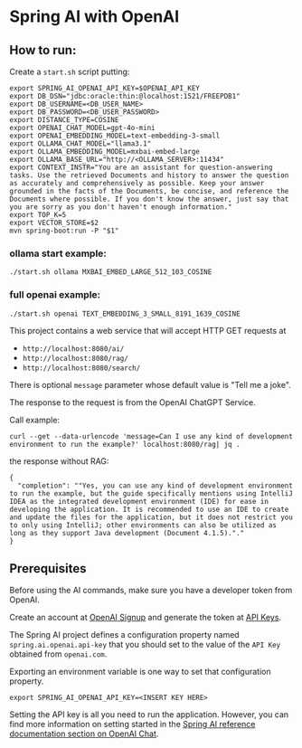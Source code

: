 # Spring AI with OpenAI

## How to run:
Create a `start.sh` script putting:
```
export SPRING_AI_OPENAI_API_KEY=$OPENAI_API_KEY
export DB_DSN="jdbc:oracle:thin:@localhost:1521/FREEPDB1"
export DB_USERNAME=<DB_USER_NAME>
export DB_PASSWORD=<DB_USER_PASSWORD>
export DISTANCE_TYPE=COSINE
export OPENAI_CHAT_MODEL=gpt-4o-mini
export OPENAI_EMBEDDING_MODEL=text-embedding-3-small
export OLLAMA_CHAT_MODEL="llama3.1"
export OLLAMA_EMBEDDING_MODEL=mxbai-embed-large
export OLLAMA_BASE_URL="http://<OLLAMA_SERVER>:11434"
export CONTEXT_INSTR="You are an assistant for question-answering tasks. Use the retrieved Documents and history to answer the question as accurately and comprehensively as possible. Keep your answer grounded in the facts of the Documents, be concise, and reference the Documents where possible. If you don't know the answer, just say that you are sorry as you don't haven't enough information."
export TOP_K=5
export VECTOR_STORE=$2
mvn spring-boot:run -P "$1"
```


### ollama start example:
```
./start.sh ollama MXBAI_EMBED_LARGE_512_103_COSINE
```

### full openai example: 
```
./start.sh openai TEXT_EMBEDDING_3_SMALL_8191_1639_COSINE
```
This project contains a web service that will accept HTTP GET requests at

* `http://localhost:8080/ai/`
* `http://localhost:8080/rag/`
* `http://localhost:8080/search/`


There is optional `message` parameter whose default value is "Tell me a joke".

The response to the request is from the OpenAI ChatGPT Service.

Call example: 

```
curl --get --data-urlencode 'message=Can I use any kind of development environment to run the example?' localhost:8080/rag| jq .
```
the response without RAG:

```
{
  "completion": ""Yes, you can use any kind of development environment to run the example, but the guide specifically mentions using IntelliJ IDEA as the integrated development environment (IDE) for ease in developing the application. It is recommended to use an IDE to create and update the files for the application, but it does not restrict you to only using IntelliJ; other environments can also be utilized as long as they support Java development (Document 4.1.5)."."
}
```

## Prerequisites

Before using the AI commands, make sure you have a developer token from OpenAI.

Create an account at [OpenAI Signup](https://platform.openai.com/signup) and generate the token at [API Keys](https://platform.openai.com/account/api-keys).

The Spring AI project defines a configuration property named `spring.ai.openai.api-key` that you should set to the value of the `API Key` obtained from `openai.com`.

Exporting an environment variable is one way to set that configuration property.
```shell
export SPRING_AI_OPENAI_API_KEY=<INSERT KEY HERE>
```

Setting the API key is all you need to run the application.
However, you can find more information on setting started in the [Spring AI reference documentation section on OpenAI Chat](https://docs.spring.io/spring-ai/reference/api/clients/openai-chat.html).

